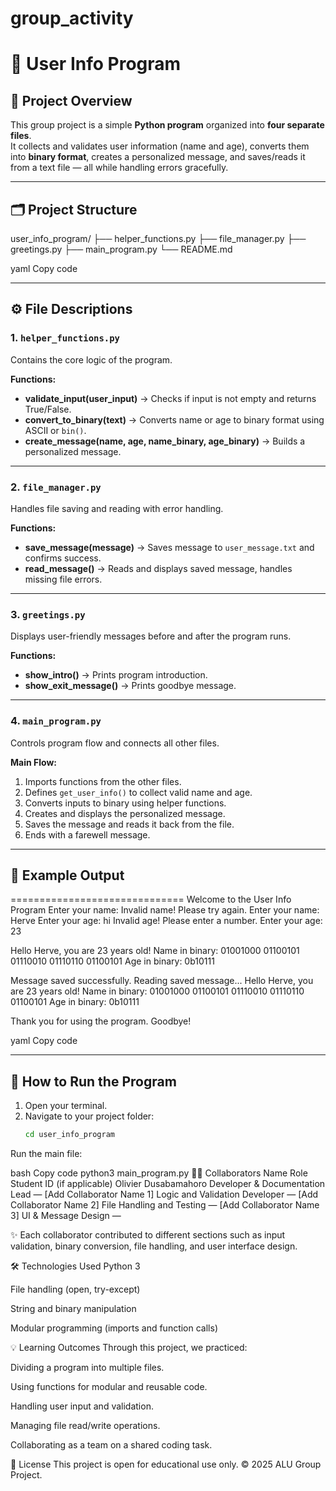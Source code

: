# group_activity

# 🧠 User Info Program

## 📘 Project Overview
This group project is a simple **Python program** organized into **four separate files**.  
It collects and validates user information (name and age), converts them into **binary format**, creates a personalized message, and saves/reads it from a text file — all while handling errors gracefully.

---

## 🗂️ Project Structure

user_info_program/
├── helper_functions.py
├── file_manager.py
├── greetings.py
├── main_program.py
└── README.md

yaml
Copy code

---

## ⚙️ File Descriptions

### 1. `helper_functions.py`
Contains the core logic of the program.

**Functions:**
- **validate_input(user_input)** → Checks if input is not empty and returns True/False.  
- **convert_to_binary(text)** → Converts name or age to binary format using ASCII or `bin()`.  
- **create_message(name, age, name_binary, age_binary)** → Builds a personalized message.

---

### 2. `file_manager.py`
Handles file saving and reading with error handling.

**Functions:**
- **save_message(message)** → Saves message to `user_message.txt` and confirms success.  
- **read_message()** → Reads and displays saved message, handles missing file errors.

---

### 3. `greetings.py`
Displays user-friendly messages before and after the program runs.

**Functions:**
- **show_intro()** → Prints program introduction.  
- **show_exit_message()** → Prints goodbye message.

---

### 4. `main_program.py`
Controls program flow and connects all other files.

**Main Flow:**
1. Imports functions from the other files.  
2. Defines `get_user_info()` to collect valid name and age.  
3. Converts inputs to binary using helper functions.  
4. Creates and displays the personalized message.  
5. Saves the message and reads it back from the file.  
6. Ends with a farewell message.

---

## 🧩 Example Output

==============================
Welcome to the User Info Program
Enter your name:
Invalid name! Please try again.
Enter your name: Herve
Enter your age: hi
Invalid age! Please enter a number.
Enter your age: 23

Hello Herve, you are 23 years old!
Name in binary: 01001000 01100101 01110010 01110110 01100101
Age in binary: 0b10111

Message saved successfully.
Reading saved message...
Hello Herve, you are 23 years old!
Name in binary: 01001000 01100101 01110010 01110110 01100101
Age in binary: 0b10111

Thank you for using the program. Goodbye!

yaml
Copy code

---

## 🚀 How to Run the Program

1. Open your terminal.  
2. Navigate to your project folder:
   ```bash
   cd user_info_program
Run the main file:

bash
Copy code
python3 main_program.py
🧑‍💻 Collaborators
Name	Role	Student ID (if applicable)
Olivier Dusabamahoro	Developer & Documentation Lead	—
[Add Collaborator Name 1]	Logic and Validation Developer	—
[Add Collaborator Name 2]	File Handling and Testing	—
[Add Collaborator Name 3]	UI & Message Design	—

✨ Each collaborator contributed to different sections such as input validation, binary conversion, file handling, and user interface design.

🛠️ Technologies Used
Python 3

File handling (open, try-except)

String and binary manipulation

Modular programming (imports and function calls)

💡 Learning Outcomes
Through this project, we practiced:

Dividing a program into multiple files.

Using functions for modular and reusable code.

Handling user input and validation.

Managing file read/write operations.

Collaborating as a team on a shared coding task.

📄 License
This project is open for educational use only.
© 2025 ALU Group Project.
